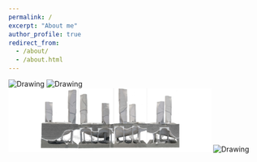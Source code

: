 ```yaml
---
permalink: /
excerpt: "About me"
author_profile: true
redirect_from: 
  - /about/
  - /about.html
---
```

<tr>
<td> <img src="../images/Homepage_design1.gif" alt="Drawing" style="width: 400px;"/> </td>
<td> <img src="../images/Homepage_design2.jpg" alt="Drawing" style="width: 400px;"/> </td>
</tr>
<tr>
<td> <img src="../images/Homepage_design3.jpg" alt="Drawing" style="width: 400px;"/> </td>
<td> <img src="../images/Homepage_design4.jpg" alt="Drawing" style="width: 400px;"/> </td>
</tr>
